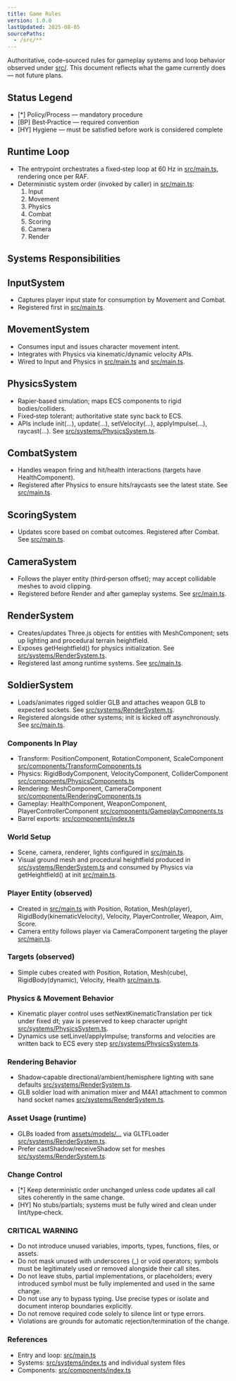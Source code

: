 ```yaml
---
title: Game Rules
version: 1.0.0
lastUpdated: 2025-08-05
sourcePaths:
  - /src/**
---
```

Authoritative, code-sourced rules for gameplay systems and loop behavior observed under [src/](src:1). This document reflects what the game currently does — not future plans.

## Status Legend

- [*] Policy/Process — mandatory procedure
- [BP] Best‑Practice — required convention
- [HY] Hygiene — must be satisfied before work is considered complete

## Runtime Loop

- The entrypoint orchestrates a fixed‑step loop at 60 Hz in [src/main.ts](src/main.ts:175), rendering once per RAF.
- Deterministic system order (invoked by caller) in [src/main.ts](src/main.ts:63):
  1) Input
  2) Movement
  3) Physics
  4) Combat
  5) Scoring
  6) Camera
  7) Render

## Systems Responsibilities

## InputSystem

- Captures player input state for consumption by Movement and Combat.
- Registered first in [src/main.ts](src/main.ts:64).

## MovementSystem

- Consumes input and issues character movement intent.
- Integrates with Physics via kinematic/dynamic velocity APIs.
- Wired to Input and Physics in [src/main.ts](src/main.ts:55) and [src/main.ts](src/main.ts:61).

## PhysicsSystem

- Rapier‑based simulation; maps ECS components to rigid bodies/colliders.
- Fixed‑step tolerant; authoritative state sync back to ECS.
- APIs include init(...), update(...), setVelocity(...), applyImpulse(...), raycast(...). See [src/systems/PhysicsSystem.ts](src/systems/PhysicsSystem.ts:1).

## CombatSystem

- Handles weapon firing and hit/health interactions (targets have HealthComponent).
- Registered after Physics to ensure hits/raycasts see the latest state. See [src/main.ts](src/main.ts:67).

## ScoringSystem

- Updates score based on combat outcomes. Registered after Combat. See [src/main.ts](src/main.ts:68).

## CameraSystem

- Follows the player entity (third‑person offset); may accept collidable meshes to avoid clipping.
- Registered before Render and after gameplay systems. See [src/main.ts](src/main.ts:69).

## RenderSystem

- Creates/updates Three.js objects for entities with MeshComponent; sets up lighting and procedural terrain heightfield.
- Exposes getHeightfield() for physics initialization. See [src/systems/RenderSystem.ts](src/systems/RenderSystem.ts:38).
- Registered last among runtime systems. See [src/main.ts](src/main.ts:76).

## SoldierSystem

- Loads/animates rigged soldier GLB and attaches weapon GLB to expected sockets. See [src/systems/RenderSystem.ts](src/systems/RenderSystem.ts:248).
- Registered alongside other systems; init is kicked off asynchronously. See [src/main.ts](src/main.ts:71).

### Components In Play

- Transform: PositionComponent, RotationComponent, ScaleComponent [src/components/TransformComponents.ts](src/components/TransformComponents.ts:1)
- Physics: RigidBodyComponent, VelocityComponent, ColliderComponent [src/components/PhysicsComponents.ts](src/components/PhysicsComponents.ts:1)
- Rendering: MeshComponent, CameraComponent [src/components/RenderingComponents.ts](src/components/RenderingComponents.ts:1)
- Gameplay: HealthComponent, WeaponComponent, PlayerControllerComponent [src/components/GameplayComponents.ts](src/components/GameplayComponents.ts:1)
- Barrel exports: [src/components/index.ts](src/components/index.ts:1)

### World Setup

- Scene, camera, renderer, lights configured in [src/main.ts](src/main.ts:25).
- Visual ground mesh and procedural heightfield produced in [src/systems/RenderSystem.ts](src/systems/RenderSystem.ts:81) and consumed by Physics via getHeightfield() at init [src/main.ts](src/main.ts:191).

### Player Entity (observed)

- Created in [src/main.ts](src/main.ts:93) with Position, Rotation, Mesh(player), RigidBody(kinematicVelocity), Velocity, PlayerController, Weapon, Aim, Score.
- Camera entity follows player via CameraComponent targeting the player [src/main.ts](src/main.ts:128).

### Targets (observed)

- Simple cubes created with Position, Rotation, Mesh(cube), RigidBody(dynamic), Velocity, Health [src/main.ts](src/main.ts:138).

### Physics & Movement Behavior

- Kinematic player control uses setNextKinematicTranslation per tick under fixed dt; yaw is preserved to keep character upright [src/systems/PhysicsSystem.ts](src/systems/PhysicsSystem.ts:150).
- Dynamics use setLinvel/applyImpulse; transforms and velocities are written back to ECS every step [src/systems/PhysicsSystem.ts](src/systems/PhysicsSystem.ts:114).

### Rendering Behavior

- Shadow‑capable directional/ambient/hemisphere lighting with sane defaults [src/systems/RenderSystem.ts](src/systems/RenderSystem.ts:48).
- GLB soldier load with animation mixer and M4A1 attachment to common hand socket names [src/systems/RenderSystem.ts](src/systems/RenderSystem.ts:247).

### Asset Usage (runtime)

- GLBs loaded from [assets/models/...](assets/models/targets:1) via GLTFLoader [src/systems/RenderSystem.ts](src/systems/RenderSystem.ts:216).
- Prefer castShadow/receiveShadow set for meshes [src/systems/RenderSystem.ts](src/systems/RenderSystem.ts:223).

### Change Control

- [*] Keep deterministic order unchanged unless code updates all call sites coherently in the same change.
- [HY] No stubs/partials; systems must be fully wired and clean under lint/type‑check.

### CRITICAL WARNING

- Do not introduce unused variables, imports, types, functions, files, or assets.
- Do not mask unused with underscores (_) or void operators; symbols must be legitimately used or removed alongside their call sites.
- Do not leave stubs, partial implementations, or placeholders; every introduced symbol must be fully implemented and used in the same change.
- Do not use any to bypass typing. Use precise types or isolate and document interop boundaries explicitly.
- Do not remove required code solely to silence lint or type errors.
- Violations are grounds for automatic rejection/termination of the change.

### References

- Entry and loop: [src/main.ts](src/main.ts:1)
- Systems: [src/systems/index.ts](src/systems/index.ts:1) and individual system files
- Components: [src/components/index.ts](src/components/index.ts:1)
